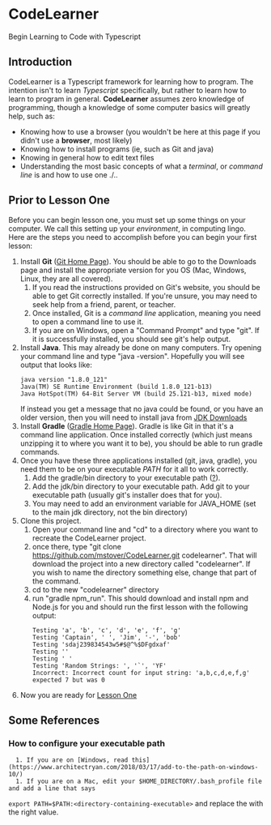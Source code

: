 # CodeLearner
Begin Learning to Code with Typescript

## Introduction

CodeLearner is a Typescript framework for learning how to program.  The intention isn't to learn 
*Typescript* specifically, but rather to learn how to learn to program in general.  **CodeLearner** 
assumes zero
knowledge of programming, though a knowledge of some computer basics will greatly help, such as:

- Knowing how to use a browser (you wouldn't be here at this page if you didn't use a **browser**, most likely)
- Knowing how to install programs (ie, such as Git and java)
- Knowing in general how to edit text files
- Understanding the most basic concepts of what a *terminal*, or *command line* is and how to use one ./..

## Prior to Lesson One

Before you can begin lesson one, you must set up some things on your computer.  We call this setting
up your *environment*, in computing lingo.  Here are the steps you need to accomplish before you can
begin your first lesson:

1. Install **Git** ([Git Home Page](https://https://git-scm.com/)).  You should be able to go to the
Downloads page and install the appropriate version for you OS (Mac, Windows, Linux, they are all covered).
   1. If you read the instructions provided on Git's website, you should be able to get Git correctly 
   installed.  If you're unsure, you may need to seek help from a friend, parent, or teacher.
   1. Once installed, Git is a *command line* application, meaning you need to open a command line to use it.
   1. If you are on Windows, open a "Command Prompt" and type "git".  If it is successfully installed, you should
   see git's help output.
1. Install **Java**.  This may already be done on many computers.  Try opening your command line and type 
"java -version".  Hopefully you will see output that looks like:
    ```
    java version "1.8.0_121"
    Java(TM) SE Runtime Environment (build 1.8.0_121-b13)
    Java HotSpot(TM) 64-Bit Server VM (build 25.121-b13, mixed mode)
    ```
    If instead you get a message that no java could be found, or you have an older version, then you 
    will need to install java from [JDK Downloads](https://www.oracle.com/java/technologies/javase-downloads.html)
1. Install **Gradle** ([Gradle Home Page](https://gradle.org)).  Gradle is like Git in that it's a 
command line application.  Once installed correctly (which just means unzipping it to where you want 
it to be), you should be able to run gradle commands. 
1. Once you have these three applications installed (git, java, gradle), you need them to be on your 
executable *PATH* for it all to work correctly.  
   1. Add the gradle/bin directory to your executable path ([?](#how-to-configure-your-executable-path)).  
   1. Add the jdk/bin directory to your executable path.  Add git to your executable path (usually 
git's installer does that for you).
   1. You may need to add an environment variable for JAVA_HOME (set to the main jdk directory, not the bin directory)
1. Clone this project.  
    1. Open your command line and "cd" to a directory where you want to recreate the CodeLearner project.
    1. once there, type "git clone https://github.com/mstover/CodeLearner.git codelearner".  That will download the project
    into a new directory called "codelearner".  If you wish to name the directory something else, change that
    part of the command.
    1. cd to the new "codelearner" directory
    1. run "gradle npm_run".  This should download and install npm and Node.js for you and should run the first lesson with the following output:
       ```
       Testing 'a', 'b', 'c', 'd', 'e', 'f', 'g'
       Testing 'Captain', ' ', 'Jim', '-', 'bob'
       Testing 'sdaj239834543w5#$@^%$DFgdxaf'
       Testing ''
       Testing ' '
       Testing 'Random Strings: ', '`', 'YF'
       Incorrect: Incorrect count for input string: 'a,b,c,d,e,f,g' expected 7 but was 0
       ```
1. Now you are ready for [Lesson One](docs/lesson_one.md)

## Some References

### How to configure your executable path

      1. If you are on [Windows, read this](https://www.architectryan.com/2018/03/17/add-to-the-path-on-windows-10/)
      1. If you are on a Mac, edit your $HOME_DIRECTORY/.bash_profile file and add a line that says 
   `export PATH=$PATH:<directory-containing-executable>` and replace the <directory-containing-executable> 
   with the right value.
